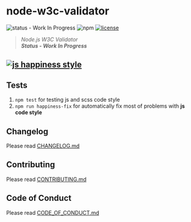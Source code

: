 # node-w3c-validator

![status - Work In Progress](https://img.shields.io/badge/status-w.i.p-red.svg)
![npm](https://img.shields.io/badge/node-6.3.1-yellow.svg)
[![license](https://img.shields.io/badge/License-MIT-blue.svg)](https://github.com/dutchenkoOleg/node-w3c-validator/blob/master/LICENSE)

> _Node.js W3C Validator_  
> _**Status - Work In Progress**_

[![js happiness style](https://cdn.rawgit.com/JedWatson/happiness/master/badge.svg)](https://github.com/JedWatson/happiness)
---

## Tests

1. `npm test` for testing js and scss code style
1. `npm run happiness-fix` for automatically fix most of problems with **js code style** 

## Changelog

Please read [CHANGELOG.md](https://github.com/dutchenkoOleg/node-w3c-validator/blob/master/CHANGELOG.md)

## Contributing

Please read [CONTRIBUTING.md](https://github.com/dutchenkoOleg/node-w3c-validator/blob/master/CONTRIBUTING.md)

## Code of Conduct

Please read [CODE_OF_CONDUCT.md](https://github.com/dutchenkoOleg/node-w3c-validator/blob/master/CODE_OF_CONDUCT.md)
